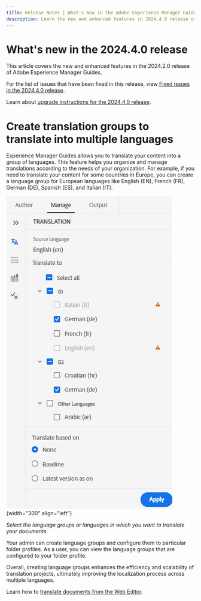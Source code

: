 ```yaml
---
title: Release Notes | What's New in the Adobe Experience Manager Guides, 2024.4.0 release
description: Learn the new and enhanced features in 2024.4.0 release of Adobe Experience Manager Guides as a Cloud Service.
---
```

# What's new in the 2024.4.0 release 

This article covers the new and enhanced features in the 2024.2.0 release of Adobe Experience Manager Guides.

For the list of issues that have been fixed in this release, view [Fixed issues in the 2024.4.0 release](fixed-issues-2024-2-0.md).

Learn about [upgrade instructions for the 2024.4.0 release](upgrade-instructions-2024-2-0.md).

# Create translation groups to translate into multiple languages

Experience Manager Guides allows you to translate your content into a group of languages. This feature helps you organize and manage translations according to the needs of your organization. For example, if you need to translate your content for some countries in Europe, you can create a language group for European languages like English (EN), French (FR), German (DE), Spanish (ES), and Italian (IT).

![translation panel](assets/translation-languages-2404.png){width="300" align="left"}

*Select the language groups or languages in which you want to translate your documents.* 

Your admin can create language groups and configure them to particular folder profiles. As a user, you can view the language groups that are configured to your folder profile.


Overall, creating language groups enhances the efficiency and scalability of translation projects, ultimately improving the localization process across multiple languages.

Learn how to [translate documents from the Web Editor](../user-guide/translate-documents-web-editor.md).

